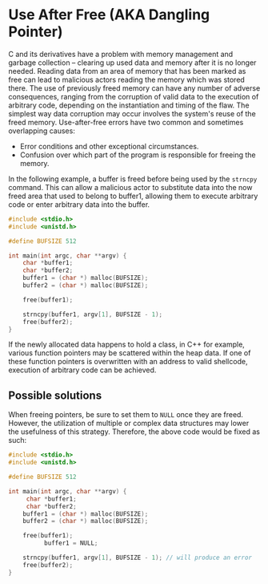 # Use After Free (AKA Dangling Pointer)
C and its derivatives have a problem with memory management and garbage collection – clearing up used data and memory after it is no longer needed. Reading data from an area of memory that has been marked as free can lead to malicious actors reading the memory which was stored there.
The use of previously freed memory can have any number of adverse consequences, ranging from the corruption of valid data to the execution of arbitrary code, depending on the instantiation and timing of the flaw. The simplest way data corruption may occur involves the system's reuse of the freed memory. Use-after-free errors have two common and sometimes overlapping causes:

- Error conditions and other exceptional circumstances.
- Confusion over which part of the program is responsible for freeing the memory.

In the following example, a buffer is freed before being used by the `strncpy` command. This can allow a malicious actor to substitute data into the now freed area that used to belong to buffer1, allowing them to execute arbitrary code or enter arbitrary data into the buffer.
```c
#include <stdio.h>
#include <unistd.h>

#define BUFSIZE 512

int main(int argc, char **argv) {
    char *buffer1;
    char *buffer2;
    buffer1 = (char *) malloc(BUFSIZE);
    buffer2 = (char *) malloc(BUFSIZE);

    free(buffer1);

    strncpy(buffer1, argv[1], BUFSIZE - 1);
    free(buffer2);
}
```
If the newly allocated data happens to hold a class, in C++ for example, various function pointers may be scattered within the heap data. If one of these function pointers is overwritten with an address to valid shellcode, execution of arbitrary code can be achieved.
## Possible solutions
When freeing pointers, be sure to set them to `NULL` once they are freed. However, the utilization of multiple or complex data structures may lower the usefulness of this strategy.
Therefore, the above code would be fixed as such:
```c
#include <stdio.h>
#include <unistd.h>

#define BUFSIZE 512

int main(int argc, char **argv) {
	 char *buffer1;
	 char *buffer2;
    buffer1 = (char *) malloc(BUFSIZE);
    buffer2 = (char *) malloc(BUFSIZE);

    free(buffer1);
          buffer1 = NULL;

    strncpy(buffer1, argv[1], BUFSIZE - 1); // will produce an error
    free(buffer2);
}
```
